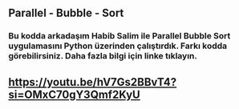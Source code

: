 ## Parallel - Bubble - Sort

### Bu kodda arkadaşım Habib Salim ile Parallel Bubble Sort uygulamasını Python üzerinden çalıştırdık. Farkı kodda görebilirsiniz.  Daha fazla bilgi için linke tıklayın.
## https://youtu.be/hV7Gs2BBvT4?si=OMxC70gY3Qmf2KyU 
